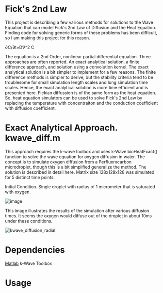 # Fick's 2nd Law
This project is describing a few various methods for solutions to the Wave Equation that can model Fick's 2nd Law of Diffusion and the Heat Equation. Finding code for solving generic forms of these problems has been difficult, so I am making this project for this reason.

∂C/∂t=D∇^2 C

The equation is a 2nd Order, nonlinear partial differential equation. Three approaches are often reported.  An exact analytical solution, a finite difference approach, and solution using a convolution kernel.  The exact analytical solution is a bit simpler to implement for a few reasons.  The finite difference methods is simpler to derive, but the stability criteria tend to be troublesome for small simulation length scales and long simulation time scales.  Hence, the exact analytical solution is more time efficient and is presented here. Fickian diffussion is of the same form as the heat equation.  So, heat equation simulators can be used to solve Fick's 2nd Law by replacing the temperature with concentraiton and the conduction coefficient with diffusion coefficient.

# Exact Analytical Approach. kwave_diff.m
This approach requires the k-wave toolbox and uses k-Wave bioHeatExact() function to solve the wave equation for oxygen diffusion in water.  The concept is to simulate oxygen diffusion from a Perfluorocarbon microdroplet, though this is a bit simplified generalize the method.  The solution is described in detail here. Matrix size 128x128x128 was simulated for 5 distinct time points.

Initial Condition.  Single droplet with radius of 1 micrometer that is saturated with oxygen.

![image](https://user-images.githubusercontent.com/53169576/120907106-3e0a7e80-c65f-11eb-991f-0f8fc36d07af.png)

This image illustrates the results of the simulation after various diffusion times. It seems the oxygen would diffuse out of the droplet in about 10ms under these conditions.

![kwave_diffusion_radial](https://user-images.githubusercontent.com/53169576/120907005-38606900-c65e-11eb-8bf6-6b533309aed1.png)

# Dependencies

[Matlab](https://fr.mathworks.com/products/matlab.html)
k-Wave Toolbox

# Usage


